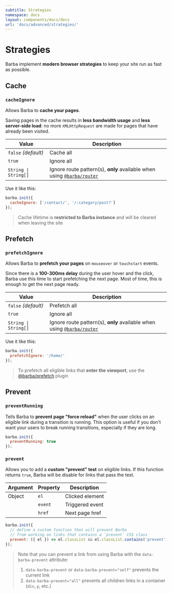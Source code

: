 ```yaml
---
subtitle: Strategies
namespace: docs
layout: components/docs/docs
url: 'docs/advanced/strategies/'
---
```


# Strategies

Barba implement **modern browser strategies** to keep your site run as fast as possible.

## Cache

### `cacheIgnore`

Allows Barba to **cache your pages**.

Saving pages in the cache results in **less bandwidth usage** and **less server-side load**: no more `XMLHttpRequest` are made for pages that have already been visited.

| Value                | Description                                                                                     |
| -------------------- | ----------------------------------------------------------------------------------------------- |
| `false` _(default)_  | Cache all                                                                                       |
| `true`               | Ignore all                                                                                      |
| `String \| String[]` | Ignore route pattern(s), **only** available when using [`@barba/router`](/docs/plugins/router/) |

Use it like this:

```js
barba.init({
  cacheIgnore: ['/contact/', '/:category/post?']
});
```

> Cache lifetime is **restricted to Barba instance** and will be cleared when leaving the site

## Prefetch

### `prefetchIgnore`

Allows Barba to **prefetch your pages** on `mouseover` or `touchstart` events.

Since there is a **100-300ms delay** during the user hover and the click, Barba use this time to start prefetching the next page. Most of time, this is enough to get the next page ready.

| Value                | Description                                                                                     |
| -------------------- | ----------------------------------------------------------------------------------------------- |
| `false` _(default)_  | Prefetch all                                                                                    |
| `true`               | Ignore all                                                                                      |
| `String \| String[]` | Ignore route pattern(s), **only** available when using [`@barba/router`](/docs/plugins/router/) |

Use it like this:

```js
barba.init({
  prefetchIgnore: '/home/'
});
```

> To prefetch all eligible links that **enter the viewport**, use the [@barba/prefetch](/docs/plugins/prefetch/) plugin

## Prevent

### `preventRunning`

Tells Barba to **prevent page "force reload"** when the user clicks on an eligible link during a transition is running.
This option is useful if you don't want your users to break running transitions, especially if they are long.

```js
barba.init({
  preventRunning: true
});
```

### `prevent`

Allows you to add a **custom "prevent" test** on eligible links.
If this function returns `true`, Barba will be disable for links that pass the test.

| Argument | Property | Description     |
| -------- | -------- | --------------- |
| Object   | `el`     | Clicked element |
|          | `event`  | Triggered event |
|          | `href`   | Next page href  |

```js
barba.init({
  // define a custom function that will prevent Barba
  // from working on links that contains a `prevent` CSS class
  prevent: ({ el }) => el.classList && el.classList.contains('prevent')
});
```

> Note that you can prevent a link from using Barba with the `data-barba-prevent` attribute:
>
> 1. `data-barba-prevent` or `data-barba-prevent="self"` prevents the current link
> 2. `data-barba-prevent="all"` prevents all children links in a container (`div`, `p`, etc.)
